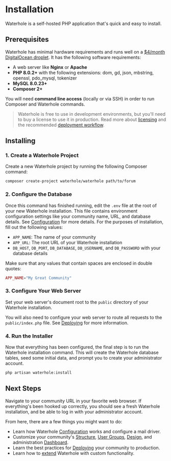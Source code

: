# Installation

Waterhole is a self-hosted PHP application that's quick and easy to install.

## Prerequisites

Waterhole has minimal hardware requirements and runs well on a [$4/month DigitalOcean droplet](https://m.do.co/c/197189285163). It has the following software requirements:

-   A web server like **Nginx** or **Apache**
-   **PHP 8.0.2+** with the following extensions: dom, gd, json, mbstring, openssl, pdo_mysql, tokenizer
-   **MySQL 8.0.23+**
-   **Composer 2+**

You will need **command line access** (locally or via SSH) in order to run Composer and Waterhole commands.

> Waterhole is free to use in development environments, but you'll need to buy a license to use it in production. Read more about [licensing](./licensing.md) and the recommended [deployment workflow](./deploying.md).

## Installing

### 1. Create a Waterhole Project

Create a new Waterhole project by running the following Composer command:

```bash
composer create-project waterhole/waterhole path/to/forum
```

### 2. Configure the Database

Once this command has finished running, edit the `.env` file at the root of your new Waterhole installation. This file contains environment configuration settings like your community name, URL, and database details. See [Configuration](./configuration.md) for more details. For the purposes of installation, fill out the following values:

-   `APP_NAME`: The name of your community
-   `APP_URL`: The root URL of your Waterhole installation
-   `DB_HOST`, `DB_PORT`, `DB_DATABASE`, `DB_USERNAME`, and `DB_PASSWORD` with your database details

Make sure that any values that contain spaces are enclosed in double quotes:

```php
APP_NAME="My Great Community"
```

### 3. Configure Your Web Server

Set your web server's document root to the `public` directory of your Waterhole installation.

You will also need to configure your web server to route all requests to the `public/index.php` file. See [Deploying](./deploying.md) for more information.

### 4. Run the Installer

Now that everything has been configured, the final step is to run the Waterhole installation command. This will create the Waterhole database tables, seed some initial data, and prompt you to create your administrator account.

```bash
php artisan waterhole:install
```

## Next Steps

Navigate to your community URL in your favorite web browser. If everything's been hooked up correctly, you should see a fresh Waterhole installation, and be able to log in with your administrator account.

From here, there are a few things you might want to do:

-   Learn how Waterhole [Configuration](./configuration.md) works and configure a mail driver.
-   Customize your community's [Structure](./structure.md), [User Groups](./groups.md), [Design](./design.md), and administration [Dashboard](./dashboard.md).
-   Learn the best practices for [Deploying](./deploying.md) your community to production.
-   Learn how to [extend](./extending.md) Waterhole with custom functionality.

<!-- - Learn how to install and manage [Extensions](extensions.md). -->
